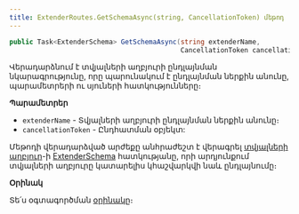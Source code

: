 ```yaml
---
title: ExtenderRoutes.GetSchemaAsync(string, CancellationToken) մեթոդ
---
```


```c#
public Task<ExtenderSchema> GetSchemaAsync(string extenderName, 
                                           CancellationToken cancellationToken = default)
```

Վերադարձնում է տվյալների աղբյուրի ընդլայնման նկարագրությունը, որը պարունակում է ընդլայնման ներքին անունը, պարամետրերի ու սյուների հատկությունները։

**Պարամետրեր**

* `extenderName` - Տվյալների աղբյուրի ընդլայնման ներքին անունը։
* `cancellationToken` - Ընդհատման օբյեկտ:

Մեթոդի վերադարձված արժեքը անհրաժեշտ է վերագրել [տվյալների աղբյուր](../DataSource.md)-ի [ExtenderSchema](../DataSource/ExtenderSchema.md) հատկությանը, որի արդյունքում տվյալների աղբյուրը կատարելիս կհաշվարկվի նաև ընդլայնումը։

**Օրինակ**

Տե՛ս օգտագործման [օրինակը](../../examples/DataSource.md#օրինակ-2)։
